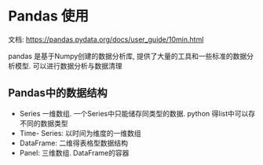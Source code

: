 # Pandas 使用

文档: https://pandas.pydata.org/docs/user_guide/10min.html

pandas 是基于Numpy创建的数据分析库, 提供了大量的工具和一些标准的数据分析模型. 可以进行数据分析与数据清理

## Pandas中的数据结构

- Series 一维数组. 一个Series中只能储存同类型的数据. python 得list中可以存不同的数据类型
- Time- Series: 以时间为维度的一维数组
- DataFrame: 二维得表格型数据结构
- Panel: 三维数组. DataFrame的容器
